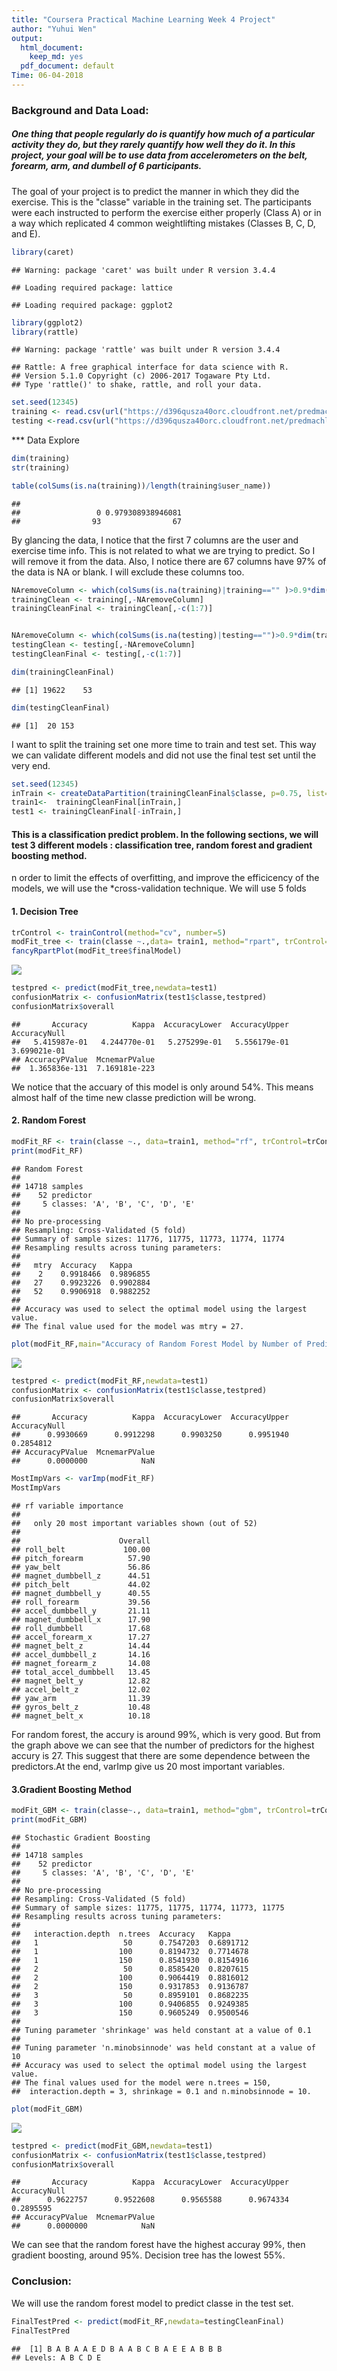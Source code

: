 ```yaml
---
title: "Coursera Practical Machine Learning Week 4 Project"
author: "Yuhui Wen"
output:
  html_document:
    keep_md: yes
  pdf_document: default
Time: 06-04-2018
---
```

### Background and Data Load:
##### One thing that people regularly do is quantify how much of a particular activity they do, but they rarely quantify how well they do it. In this project, your goal will be to use data from accelerometers on the belt, forearm, arm, and dumbell of 6 participants.
The goal of your project is to predict the manner in which they did the exercise. This is the "classe" variable in the training set. The participants were each instructed to perform the exercise either properly (Class A) or in a way which replicated 4 common weightlifting mistakes (Classes B, C, D, and E).


```r
library(caret)
```

```
## Warning: package 'caret' was built under R version 3.4.4
```

```
## Loading required package: lattice
```

```
## Loading required package: ggplot2
```

```r
library(ggplot2)
library(rattle)
```

```
## Warning: package 'rattle' was built under R version 3.4.4
```

```
## Rattle: A free graphical interface for data science with R.
## Version 5.1.0 Copyright (c) 2006-2017 Togaware Pty Ltd.
## Type 'rattle()' to shake, rattle, and roll your data.
```

```r
set.seed(12345)
training <- read.csv(url("https://d396qusza40orc.cloudfront.net/predmachlearn/pml-training.csv"), header=TRUE)
testing <-read.csv(url("https://d396qusza40orc.cloudfront.net/predmachlearn/pml-testing.csv"),header=TRUE)
```

*** Data Explore

```r
dim(training)
str(training)
```

```r
table(colSums(is.na(training))/length(training$user_name))
```

```
## 
##                 0 0.979308938946081 
##                93                67
```
By glancing the data, I notice that the first 7 columns are the user and exercise time info. This is not related to what we are trying to predict. So I will remove it from the data. 
Also, I notice there are 67 columns have 97% of the data is NA or blank. I will exclude these columns too.

```r
NAremoveColumn <- which(colSums(is.na(training)|training=="" )>0.9*dim(training)[1])
trainingClean <- training[,-NAremoveColumn]
trainingCleanFinal <- trainingClean[,-c(1:7)]


NAremoveColumn <- which(colSums(is.na(testing)|testing=="")>0.9*dim(training)[1]) 
testingClean <- testing[,-NAremoveColumn]
testingCleanFinal <- testing[,-c(1:7)]

dim(trainingCleanFinal)
```

```
## [1] 19622    53
```

```r
dim(testingCleanFinal)
```

```
## [1]  20 153
```

I want to split the training set one more time to train and test set. This way we can validate different models and did not use the final test set until the very end. 

```r
set.seed(12345)
inTrain <- createDataPartition(trainingCleanFinal$classe, p=0.75, list=FALSE)
train1<-  trainingCleanFinal[inTrain,]
test1 <- trainingCleanFinal[-inTrain,]
```

#### This is a classification predict problem. In the following sections, we will test 3 different models : classification tree, random forest and gradient boosting method.

n order to limit the effects of overfitting, and improve the efficicency of the models, we will use the *cross-validation technique. We will use 5 folds 

#### 1. Decision Tree


```r
trControl <- trainControl(method="cv", number=5)
modFit_tree <- train(classe ~.,data= train1, method="rpart", trControl=trControl)
fancyRpartPlot(modFit_tree$finalModel)
```

![](Coursera_Practice_Machine_Learning_Week_4_Project_files/figure-html/unnamed-chunk-6-1.png)<!-- -->

```r
testpred <- predict(modFit_tree,newdata=test1)
confusionMatrix <- confusionMatrix(test1$classe,testpred)
confusionMatrix$overall
```

```
##       Accuracy          Kappa  AccuracyLower  AccuracyUpper   AccuracyNull 
##   5.415987e-01   4.244770e-01   5.275299e-01   5.556179e-01   3.699021e-01 
## AccuracyPValue  McnemarPValue 
##  1.365836e-131  7.169181e-223
```

We notice that the accuary of this model is only around 54%. This means almost half of the time new classe prediction will be wrong.

#### 2. Random Forest 

```r
modFit_RF <- train(classe ~., data=train1, method="rf", trControl=trControl,verbose=FALSE)
print(modFit_RF)
```

```
## Random Forest 
## 
## 14718 samples
##    52 predictor
##     5 classes: 'A', 'B', 'C', 'D', 'E' 
## 
## No pre-processing
## Resampling: Cross-Validated (5 fold) 
## Summary of sample sizes: 11776, 11775, 11773, 11774, 11774 
## Resampling results across tuning parameters:
## 
##   mtry  Accuracy   Kappa    
##    2    0.9918466  0.9896855
##   27    0.9923226  0.9902884
##   52    0.9906918  0.9882252
## 
## Accuracy was used to select the optimal model using the largest value.
## The final value used for the model was mtry = 27.
```

```r
plot(modFit_RF,main="Accuracy of Random Forest Model by Number of Predictors")
```

![](Coursera_Practice_Machine_Learning_Week_4_Project_files/figure-html/unnamed-chunk-7-1.png)<!-- -->

```r
testpred <- predict(modFit_RF,newdata=test1)
confusionMatrix <- confusionMatrix(test1$classe,testpred)
confusionMatrix$overall
```

```
##       Accuracy          Kappa  AccuracyLower  AccuracyUpper   AccuracyNull 
##      0.9930669      0.9912298      0.9903250      0.9951940      0.2854812 
## AccuracyPValue  McnemarPValue 
##      0.0000000            NaN
```

```r
MostImpVars <- varImp(modFit_RF)
MostImpVars
```

```
## rf variable importance
## 
##   only 20 most important variables shown (out of 52)
## 
##                      Overall
## roll_belt             100.00
## pitch_forearm          57.90
## yaw_belt               56.86
## magnet_dumbbell_z      44.51
## pitch_belt             44.02
## magnet_dumbbell_y      40.55
## roll_forearm           39.56
## accel_dumbbell_y       21.11
## magnet_dumbbell_x      17.90
## roll_dumbbell          17.68
## accel_forearm_x        17.27
## magnet_belt_z          14.44
## accel_dumbbell_z       14.16
## magnet_forearm_z       14.08
## total_accel_dumbbell   13.45
## magnet_belt_y          12.82
## accel_belt_z           12.02
## yaw_arm                11.39
## gyros_belt_z           10.48
## magnet_belt_x          10.18
```
For random forest, the accury is around 99%, which is very good. But from the graph above we can see that the number of predictors for the highest accury is 27. This suggest that there are some dependence between the predictors.At the end, varImp give us 20 most important variables.

#### 3.Gradient Boosting Method

```r
modFit_GBM <- train(classe~., data=train1, method="gbm", trControl=trControl, verbose=FALSE)
print(modFit_GBM)
```

```
## Stochastic Gradient Boosting 
## 
## 14718 samples
##    52 predictor
##     5 classes: 'A', 'B', 'C', 'D', 'E' 
## 
## No pre-processing
## Resampling: Cross-Validated (5 fold) 
## Summary of sample sizes: 11775, 11775, 11774, 11773, 11775 
## Resampling results across tuning parameters:
## 
##   interaction.depth  n.trees  Accuracy   Kappa    
##   1                   50      0.7547203  0.6891712
##   1                  100      0.8194732  0.7714678
##   1                  150      0.8541930  0.8154916
##   2                   50      0.8585420  0.8207615
##   2                  100      0.9064419  0.8816012
##   2                  150      0.9317853  0.9136787
##   3                   50      0.8959101  0.8682235
##   3                  100      0.9406855  0.9249385
##   3                  150      0.9605249  0.9500546
## 
## Tuning parameter 'shrinkage' was held constant at a value of 0.1
## 
## Tuning parameter 'n.minobsinnode' was held constant at a value of 10
## Accuracy was used to select the optimal model using the largest value.
## The final values used for the model were n.trees = 150,
##  interaction.depth = 3, shrinkage = 0.1 and n.minobsinnode = 10.
```

```r
plot(modFit_GBM)
```

![](Coursera_Practice_Machine_Learning_Week_4_Project_files/figure-html/unnamed-chunk-8-1.png)<!-- -->

```r
testpred <- predict(modFit_GBM,newdata=test1)
confusionMatrix <- confusionMatrix(test1$classe,testpred)
confusionMatrix$overall
```

```
##       Accuracy          Kappa  AccuracyLower  AccuracyUpper   AccuracyNull 
##      0.9622757      0.9522608      0.9565588      0.9674334      0.2895595 
## AccuracyPValue  McnemarPValue 
##      0.0000000            NaN
```

We can see that the random forest have the highest accuray 99%, then gradient boosting, around 95%. Decision tree has the lowest 55%.

### Conclusion:
We will use the random forest model to predict classe in the test set.

```r
FinalTestPred <- predict(modFit_RF,newdata=testingCleanFinal)
FinalTestPred
```

```
##  [1] B A B A A E D B A A B C B A E E A B B B
## Levels: A B C D E
```
